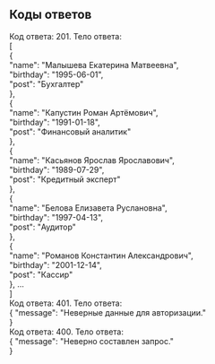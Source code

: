 ## Коды ответов

Код ответа: 201. Тело ответа:  
[  
    {  
        "name": "Малышева Екатерина Матвеевна",  
        "birthday": "1995-06-01",  
        "post": "Бухгалтер"  
    },  
    {  
        "name": "Капустин Роман Артёмович",  
        "birthday": "1991-01-18",  
        "post": "Финансовый аналитик"  
    },  
    {  
        "name": "Касьянов Ярослав Ярославович",  
        "birthday": "1989-07-29",  
        "post": "Кредитный эксперт"  
    },  
    {  
        "name": "Белова Елизавета Руслановна",  
        "birthday": "1997-04-13",  
        "post": "Аудитор"  
    },  
    {  
        "name": "Романов Константин Александрович",  
        "birthday": "2001-12-14",  
        "post": "Кассир"  
    }, 
    ...  
]  
Код ответа: 401. Тело ответа:  
{
  "message": "Неверные данные для авторизации."  
}  
Код ответа: 400. Тело ответа:  
{
  "message": "Неверно составлен запрос."  
}  
